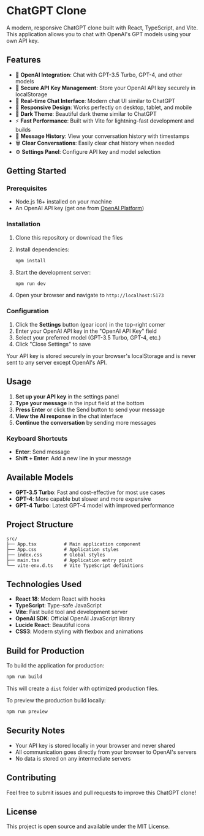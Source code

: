 # ChatGPT Clone

A modern, responsive ChatGPT clone built with React, TypeScript, and Vite. This application allows you to chat with OpenAI's GPT models using your own API key.

## Features

- 🤖 **OpenAI Integration**: Chat with GPT-3.5 Turbo, GPT-4, and other models
- 🔐 **Secure API Key Management**: Store your OpenAI API key securely in localStorage
- 💬 **Real-time Chat Interface**: Modern chat UI similar to ChatGPT
- 📱 **Responsive Design**: Works perfectly on desktop, tablet, and mobile
- 🌙 **Dark Theme**: Beautiful dark theme similar to ChatGPT
- ⚡ **Fast Performance**: Built with Vite for lightning-fast development and builds
- 🔄 **Message History**: View your conversation history with timestamps
- 🗑️ **Clear Conversations**: Easily clear chat history when needed
- ⚙️ **Settings Panel**: Configure API key and model selection

## Getting Started

### Prerequisites

- Node.js 16+ installed on your machine
- An OpenAI API key (get one from [OpenAI Platform](https://platform.openai.com/))

### Installation

1. Clone this repository or download the files
2. Install dependencies:
   ```bash
   npm install
   ```

3. Start the development server:
   ```bash
   npm run dev
   ```

4. Open your browser and navigate to `http://localhost:5173`

### Configuration

1. Click the **Settings** button (gear icon) in the top-right corner
2. Enter your OpenAI API key in the "OpenAI API Key" field
3. Select your preferred model (GPT-3.5 Turbo, GPT-4, etc.)
4. Click "Close Settings" to save

Your API key is stored securely in your browser's localStorage and is never sent to any server except OpenAI's API.

## Usage

1. **Set up your API key** in the settings panel
2. **Type your message** in the input field at the bottom
3. **Press Enter** or click the Send button to send your message
4. **View the AI response** in the chat interface
5. **Continue the conversation** by sending more messages

### Keyboard Shortcuts

- **Enter**: Send message
- **Shift + Enter**: Add a new line in your message

## Available Models

- **GPT-3.5 Turbo**: Fast and cost-effective for most use cases
- **GPT-4**: More capable but slower and more expensive
- **GPT-4 Turbo**: Latest GPT-4 model with improved performance

## Project Structure

```
src/
├── App.tsx          # Main application component
├── App.css          # Application styles
├── index.css        # Global styles
├── main.tsx         # Application entry point
└── vite-env.d.ts    # Vite TypeScript definitions
```

## Technologies Used

- **React 18**: Modern React with hooks
- **TypeScript**: Type-safe JavaScript
- **Vite**: Fast build tool and development server
- **OpenAI SDK**: Official OpenAI JavaScript library
- **Lucide React**: Beautiful icons
- **CSS3**: Modern styling with flexbox and animations

## Build for Production

To build the application for production:

```bash
npm run build
```

This will create a `dist` folder with optimized production files.

To preview the production build locally:

```bash
npm run preview
```

## Security Notes

- Your API key is stored locally in your browser and never shared
- All communication goes directly from your browser to OpenAI's servers
- No data is stored on any intermediate servers

## Contributing

Feel free to submit issues and pull requests to improve this ChatGPT clone!

## License

This project is open source and available under the MIT License.
